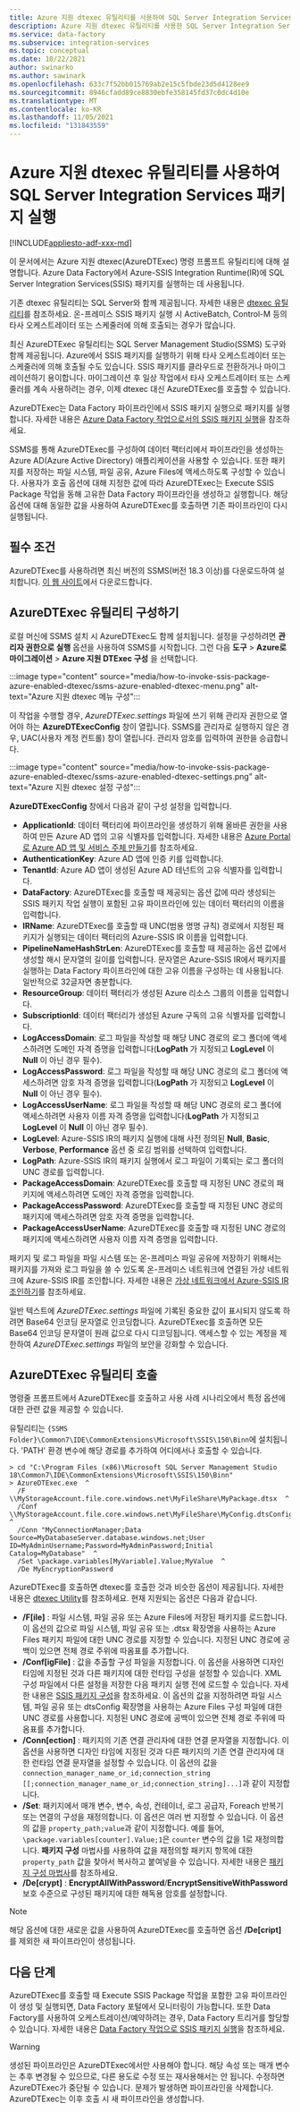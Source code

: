 ```yaml
---
title: Azure 지원 dtexec 유틸리티를 사용하여 SQL Server Integration Services(SSIS) 패키지 실행하기
description: Azure 지원 dtexec 유틸리티를 사용한 SQL Server Integration Services(SSIS) 패키지를 실행 방법 알아보기.
ms.service: data-factory
ms.subservice: integration-services
ms.topic: conceptual
ms.date: 10/22/2021
author: swinarko
ms.author: sawinark
ms.openlocfilehash: 633c7f52bb015769ab2e15c5fbde23d5d4128ee9
ms.sourcegitcommit: 8946cfadd89ce8830ebfe358145fd37c0dc4d10e
ms.translationtype: MT
ms.contentlocale: ko-KR
ms.lasthandoff: 11/05/2021
ms.locfileid: "131843559"
---
```

# <a name="run-sql-server-integration-services-packages-with-the-azure-enabled-dtexec-utility"></a>Azure 지원 dtexec 유틸리티를 사용하여 SQL Server Integration Services 패키지 실행

[!INCLUDE[appliesto-adf-xxx-md](includes/appliesto-adf-xxx-md.md)]

이 문서에서는 Azure 지원 dtexec(AzureDTExec) 명령 프롬프트 유틸리티에 대해 설명합니다. Azure Data Factory에서 Azure-SSIS Integration Runtime(IR)에 SQL Server Integration Services(SSIS) 패키지를 실행하는 데 사용됩니다.

기존 dtexec 유틸리티는 SQL Server와 함께 제공됩니다. 자세한 내용은 [dtexec 유틸리티](/sql/integration-services/packages/dtexec-utility)를 참조하세요. 온-프레미스 SSIS 패키지 실행 시 ActiveBatch, Control-M 등의 타사 오케스트레이터 또는 스케줄러에 의해 호출되는 경우가 많습니다. 

최신 AzureDTExec 유틸리티는 SQL Server Management Studio(SSMS) 도구와 함께 제공됩니다. Azure에서 SSIS 패키지를 실행하기 위해 타사 오케스트레이터 또는 스케줄러에 의해 호출될 수도 있습니다. SSIS 패키지를 클라우드로 전환하거나 마이그레이션하기 용이합니다. 마이그레이션 후 일상 작업에서 타사 오케스트레이터 또는 스케줄러를 계속 사용하려는 경우, 이제 dtexec 대신 AzureDTExec를 호출할 수 있습니다.

AzureDTExec는 Data Factory 파이프라인에서 SSIS 패키지 실행으로 패키지를 실행합니다. 자세한 내용은 [Azure Data Factory 작업으로서의 SSIS 패키지 실행](./how-to-invoke-ssis-package-ssis-activity.md)을 참조하세요. 

SSMS를 통해 AzureDTExec를 구성하여 데이터 팩터리에서 파이프라인을 생성하는 Azure AD(Azure Active Directory) 애플리케이션을 사용할 수 있습니다. 또한 패키지를 저장하는 파일 시스템, 파일 공유, Azure Files에 액세스하도록 구성할 수 있습니다. 사용자가 호출 옵션에 대해 지정한 값에 따라 AzureDTExec는 Execute SSIS Package 작업을 동해 고유한 Data Factory 파이프라인을 생성하고 실행합니다. 해당 옵션에 대해 동일한 값을 사용하여 AzureDTExec를 호출하면 기존 파이프라인이 다시 실행됩니다.

## <a name="prerequisites"></a>필수 조건
AzureDTExec를 사용하려면 최신 버전의 SSMS(버전 18.3 이상)를 다운로드하여 설치합니다. [이 웹 사이트](/sql/ssms/download-sql-server-management-studio-ssms)에서 다운로드합니다.

## <a name="configure-the-azuredtexec-utility"></a>AzureDTExec 유틸리티 구성하기
로컬 머신에 SSMS 설치 시 AzureDTExec도 함께 설치됩니다. 설정을 구성하려면 **관리자 권한으로 실행** 옵션을 사용하여 SSMS를 시작합니다. 그런 다음 **도구** > **Azure로 마이그레이션**  >  **Azure 지원 DTExec 구성** 을 선택합니다.

:::image type="content" source="media/how-to-invoke-ssis-package-azure-enabled-dtexec/ssms-azure-enabled-dtexec-menu.png" alt-text="Azure 지원 dtexec 메뉴 구성":::

이 작업을 수행할 경우, *AzureDTExec.settings* 파일에 쓰기 위해 관리자 권한으로 열어야 하는 **AzureDTExecConfig** 창이 열립니다. SSMS를 관리자로 실행하지 않은 경우, UAC(사용자 계정 컨트롤) 창이 열립니다. 관리자 암호를 입력하여 권한을 승급합니다.

:::image type="content" source="media/how-to-invoke-ssis-package-azure-enabled-dtexec/ssms-azure-enabled-dtexec-settings.png" alt-text="Azure 지원 dtexec 설정 구성":::

**AzureDTExecConfig** 창에서 다음과 같이 구성 설정을 입력합니다.

- **ApplicationId**: 데이터 팩터리에 파이프라인을 생성하기 위해 올바른 권한을 사용하여 만든 Azure AD 앱의 고유 식별자를 입력합니다. 자세한 내용은 [Azure Portal로 Azure AD 앱 및 서비스 주체 만들기](../active-directory/develop/howto-create-service-principal-portal.md)를 참조하세요.
- **AuthenticationKey**: Azure AD 앱에 인증 키를 입력합니다.
- **TenantId**: Azure AD 앱이 생성된 Azure AD 테넌트의 고유 식별자를 입력합니다.
- **DataFactory**: AzureDTExec를 호출할 때 제공되는 옵션 값에 따라 생성되는 SSIS 패키지 작업 실행이 포함된 고유 파이프라인에 있는 데이터 팩터리의 이름을 입력합니다.
- **IRName**: AzureDTExec를 호출할 때 UNC(범용 명명 규칙) 경로에서 지정된 패키지가 실행되는 데이터 팩터리의 Azure-SSIS IR 이름을 입력합니다.
- **PipelineNameHashStrLen**: AzureDTExec를 호출할 때 제공하는 옵션 값에서 생성할 해시 문자열의 길이를 입력합니다. 문자열은 Azure-SSIS IR에서 패키지를 실행하는 Data Factory 파이프라인에 대한 고유 이름을 구성하는 데 사용됩니다. 일반적으로 32글자면 충분합니다.
- **ResourceGroup**: 데이터 팩터리가 생성된 Azure 리소스 그룹의 이름을 입력합니다.
- **SubscriptionId**: 데이터 팩터리가 생성된 Azure 구독의 고유 식별자를 입력합니다.
- **LogAccessDomain**: 로그 파일을 작성할 때 해당 UNC 경로의 로그 폴더에 액세스하려면 도메인 자격 증명을 입력합니다(**LogPath** 가 지정되고 **LogLevel** 이 **Null** 이 아닌 경우 필수).
- **LogAccessPassword**: 로그 파일을 작성할 때 해당 UNC 경로의 로그 폴더에 액세스하려면 암호 자격 증명을 입력합니다(**LogPath** 가 지정되고 **LogLevel** 이 **Null** 이 아닌 경우 필수).
- **LogAccessUserName**: 로그 파일을 작성할 때 해당 UNC 경로의 로그 폴더에 액세스하려면 사용자 이름 자격 증명을 입력합니다(**LogPath** 가 지정되고 **LogLevel** 이 **Null** 이 아닌 경우 필수).
- **LogLevel**: Azure-SSIS IR의 패키지 실행에 대해 사전 정의된 **Null**, **Basic**, **Verbose**, **Performance** 옵션 중 로깅 범위를 선택하여 입력합니다.
- **LogPath**: Azure-SSIS IR의 패키지 실행에서 로그 파일이 기록되는 로그 폴더의 UNC 경로를 입력합니다.
- **PackageAccessDomain**: AzureDTExec를 호출할 때 지정된 UNC 경로의 패키지에 액세스하려면 도메인 자격 증명을 입력합니다.
- **PackageAccessPassword**: AzureDTExec를 호출할 때 지정된 UNC 경로의 패키지에 액세스하려면 암호 자격 증명을 입력합니다.
- **PackageAccessUserName**: AzureDTExec를 호출할 때 지정된 UNC 경로의 패키지에 액세스하려면 사용자 이름 자격 증명을 입력합니다.

패키지 및 로그 파일을 파일 시스템 또는 온-프레미스 파일 공유에 저장하기 위해서는 패키지를 가져와 로그 파일을 쓸 수 있도록 온-프레미스 네트워크에 연결된 가상 네트워크에 Azure-SSIS IR를 조인합니다. 자세한 내용은 [가상 네트워크에서 Azure-SSIS IR 조인하기](./join-azure-ssis-integration-runtime-virtual-network.md)를 참조하세요.

일반 텍스트에 *AzureDTExec.settings* 파일에 기록된 중요한 값이 표시되지 않도록 하려면 Base64 인코딩 문자열로 인코딩합니다. AzureDTExec를 호출하면 모든 Base64 인코딩 문자열이 원래 값으로 다시 디코딩됩니다. 액세스할 수 있는 계정을 제한하여 *AzureDTExec.settings* 파일의 보안을 강화할 수 있습니다.

## <a name="invoke-the-azuredtexec-utility"></a>AzureDTExec 유틸리티 호출
명령줄 프롬프트에서 AzureDTExec를 호출하고 사용 사례 시나리오에서 특정 옵션에 대한 관련 값을 제공할 수 있습니다.

유틸리티는 `{SSMS Folder}\Common7\IDE\CommonExtensions\Microsoft\SSIS\150\Binn`에 설치됩니다. 'PATH' 환경 변수에 해당 경로를 추가하여 어디에서나 호출할 수 있습니다.

```dos
> cd "C:\Program Files (x86)\Microsoft SQL Server Management Studio 18\Common7\IDE\CommonExtensions\Microsoft\SSIS\150\Binn"
> AzureDTExec.exe  ^
  /F \\MyStorageAccount.file.core.windows.net\MyFileShare\MyPackage.dtsx  ^
  /Conf \\MyStorageAccount.file.core.windows.net\MyFileShare\MyConfig.dtsConfig  ^
  /Conn "MyConnectionManager;Data Source=MyDatabaseServer.database.windows.net;User ID=MyAdminUsername;Password=MyAdminPassword;Initial Catalog=MyDatabase"  ^
  /Set \package.variables[MyVariable].Value;MyValue  ^
  /De MyEncryptionPassword
```

AzureDTExec를 호출하면 dtexec를 호출한 것과 비슷한 옵션이 제공됩니다. 자세한 내용은 [dtexec Utility](/sql/integration-services/packages/dtexec-utility)를 참조하세요. 현재 지원되는 옵션은 다음과 같습니다.

- **/F[ile]** : 파일 시스템, 파일 공유 또는 Azure Files에 저장된 패키지를 로드합니다. 이 옵션의 값으로 파일 시스템, 파일 공유 또는 .dtsx 확장명을 사용하는 Azure Files 패키지 파일에 대한 UNC 경로를 지정할 수 있습니다. 지정된 UNC 경로에 공백이 있으면 전체 경로 주위에 따옴표를 추가합니다.
- **/Conf[igFile]** : 값을 추출할 구성 파일을 지정합니다. 이 옵션을 사용하면 디자인 타임에 지정된 것과 다른 패키지에 대한 런타임 구성을 설정할 수 있습니다. XML 구성 파일에서 다른 설정을 저장한 다음 패키지 실행 전에 로드할 수 있습니다. 자세한 내용은 [SSIS 패키지 구성](/sql/integration-services/packages/package-configurations)을 참조하세요. 이 옵션의 값을 지정하려면 파일 시스템, 파일 공유 또는 dtsConfig 확장명을 사용하는 Azure Files 구성 파일에 대한 UNC 경로를 사용합니다. 지정된 UNC 경로에 공백이 있으면 전체 경로 주위에 따옴표를 추가합니다.
- **/Conn[ection]** : 패키지의 기존 연결 관리자에 대한 연결 문자열을 지정합니다. 이 옵션을 사용하면 디자인 타임에 지정된 것과 다른 패키지의 기존 연결 관리자에 대한 런타임 연결 문자열을 설정할 수 있습니다. 이 옵션의 값을 `connection_manager_name_or_id;connection_string [[;connection_manager_name_or_id;connection_string]...]`과 같이 지정합니다.
- **/Set**: 패키지에서 매개 변수, 변수, 속성, 컨테이너, 로그 공급자, Foreach 반복기 또는 연결의 구성을 재정의합니다. 이 옵션은 여러 번 지정할 수 있습니다. 이 옵션의 값을 `property_path;value`과 같이 지정합니다. 예를 들어, `\package.variables[counter].Value;1`은 `counter` 변수의 값을 1로 재정의합니다. **패키지 구성** 마법사를 사용하여 값을 재정의할 패키지 항목에 대한 `property_path` 값을 찾아서 복사하고 붙여넣을 수 있습니다. 자세한 내용은 [패키지 구성 마법사](/sql/integration-services/packages/legacy-package-deployment-ssis)를 참조하세요.
- **/De[crypt]** : **EncryptAllWithPassword**/**EncryptSensitiveWithPassword** 보호 수준으로 구성된 패키지에 대한 해독용 암호를 설정합니다.

> [!NOTE]
> 해당 옵션에 대한 새로운 값을 사용하여 AzureDTExec를 호출하면 옵션 **/De[cript]** 를 제외한 새 파이프라인이 생성됩니다.

## <a name="next-steps"></a>다음 단계

AzureDTExec를 호출할 때 Execute SSIS Package 작업을 포함한 고유 파이프라인이 생성 및 실행되면, Data Factory 포털에서 모니터링이 가능합니다. 또한 Data Factory를 사용하여 오케스트레이션/예약하려는 경우, Data Factory 트리거를 할당할 수 있습니다. 자세한 내용은 [Data Factory 작업으로 SSIS 패키지 실행](./how-to-invoke-ssis-package-ssis-activity.md)을 참조하세요.

> [!WARNING]
> 생성된 파이프라인은 AzureDTExec에서만 사용해야 합니다. 해당 속성 또는 매개 변수는 추후 변경될 수 있으므로, 다른 용도로 수정 또는 재사용해서는 안 됩니다. 수정하면 AzureDTExec가 중단될 수 있습니다. 문제가 발생하면 파이프라인을 삭제합니다. AzureDTExec는 이후 호출 시 새 파이프라인을 생성합니다.